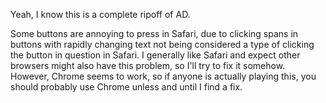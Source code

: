 Yeah, I know this is a complete ripoff of AD.

Some buttons are annoying to press in Safari, due to clicking spans in buttons with rapidly changing text not being considered a type of clicking the button in question in Safari. I generally like Safari and expect other browsers might also have this problem, so I'll try to fix it somehow. However, Chrome seems to work, so if anyone is actually playing this, you should probably use Chrome unless and until I find a fix.
